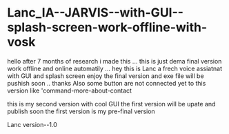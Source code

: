 # Lanc_IA--JARVIS--with-GUI--splash-screen-work-offline-with-vosk
hello after 7 months of research i made this ... this is just dema final version work offline and  online automatily ...
hey this is Lanc a frech voice assiatnat with GUI and splash screen enjoy the final version and exe file will be pushish soon .. thanks
Also some button are not connected yet to this version like 'command-more-about-contact

this is my second version with cool GUI
the first version will be upate and publish soon
the first version is my pre-final version

Lanc version--1.0

